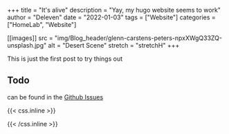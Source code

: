+++
title = "It's alive"
description = "Yay, my hugo website seems to work"
author = "Deleven"
date = "2022-01-03"
tags = ["Website"]
categories = ["HomeLab", "Website"]

[[images]]
  src = "img/Blog_header/glenn-carstens-peters-npxXWgQ33ZQ-unsplash.jpg"
  alt = "Desert Scene"
  stretch = "stretchH"
+++
<!-- ----------------------------------- -->
<!-- ---------- Text Snippet ----------- -->
<!-- ----------------------------------- -->
This is just the first post to try things out
<!--more-->
<!-- ################################### -->
<!-- ######## Full Blog Text ########### -->
<!-- ################################### -->

## Todo

can be found in the [Github Issues](https://github.com/GSB-Deleven/blog/issues/)


<!-- ################################### -->
<!-- ########## CSS-Styling ############ -->
<!-- ################################### -->

{{< css.inline >}}
<style>
.emojify {
	font-family: Apple Color Emoji,Segoe UI Emoji,NotoColorEmoji,Segoe UI Symbol,Android Emoji,EmojiSymbols;
	font-size: 2rem;
	vertical-align: middle;
}
@media screen and (max-width:650px) {
    .nowrap {
	display: block;
	margin: 25px 0;
}
}
</style>
{{< /css.inline >}}

